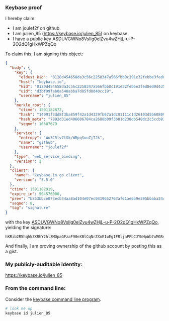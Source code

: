 ### Keybase proof

I hereby claim:

  * I am joulef2f on github.
  * I am julien_85 (https://keybase.io/julien_85) on keybase.
  * I have a public key ASDUVGWNo8VsIlg0elZvu4wZHjL-u-P-2O2dQ1gHxWPZqQo

To claim this, I am signing this object:

```json
{
  "body": {
    "key": {
      "eldest_kid": "0120d454658da3c56c2258347a566fbb8c191e32febbe3fed8ed9d435807c563d9a90a",
      "host": "keybase.io",
      "kid": "0120d454658da3c56c2258347a566fbb8c191e32febbe3fed8ed9d435807c563d9a90a",
      "uid": "d3bf99fab0a548abba7d85fd8d40cc19",
      "username": "julien_85"
    },
    "merkle_root": {
      "ctime": 1591182872,
      "hash": "14091f3dd8f3ba859f42a1d4329fb67a1dc01111c1d26103d5b60809b520a6181997113afd537aabb09b5a784e5f7e21f277e6c2fc795808596c52f303e0de9a",
      "hash_meta": "7892d31ed406606784ca2688b09f3b81d238db540dc2c5ccb93b9086adc56144",
      "seqno": 16507679
    },
    "service": {
      "entropy": "Wu3C5lv7tSk/WRpqSuuZjTJk",
      "name": "github",
      "username": "joulef2f"
    },
    "type": "web_service_binding",
    "version": 2
  },
  "client": {
    "name": "keybase.io go client",
    "version": "5.5.0"
  },
  "ctime": 1591182919,
  "expire_in": 504576000,
  "prev": "b863bbce073ecb54aa8ad104e07ec0419652763af61ae6b9e395bbaba24c303d",
  "seqno": 8,
  "tag": "signature"
}
```

with the key [ASDUVGWNo8VsIlg0elZvu4wZHjL-u-P-2O2dQ1gHxWPZqQo](https://keybase.io/julien_85), yielding the signature:

```
hKRib2R5hqhkZXRhY2hlZMOpaGFzaF90eXBlCqNrZXnEIwEg1FRljaPFbCJYNHpWb7uMGR4y/rvj/tjtnUNYB8Vj2akKp3BheWxvYWTESpcCCMQguGO7zgc+y1SqitEE4H7AQZZSdjr2Gua545W7q6JMMD3EIFb/khzeIn0C1Mx7hG03ebpqgx222Nxf1lnNn41+BS38AgHCo3NpZ8RADd+f0GMu5V2QqR5+Lx+Bf5sxe3ZBgZU1SyXCO3QUK7L9+BCzMyWopddwCjl426ndzHReXNaITb8duwURyOxCCKhzaWdfdHlwZSCkaGFzaIKkdHlwZQildmFsdWXEIBCkY1kubpIJNCb0LCHNV/mzP4T7MTbtuXYrDVgaTdh4o3RhZ80CAqd2ZXJzaW9uAQ==

```

And finally, I am proving ownership of the github account by posting this as a gist.

### My publicly-auditable identity:

https://keybase.io/julien_85

### From the command line:

Consider the [keybase command line program](https://keybase.io/download).

```bash
# look me up
keybase id julien_85
```
